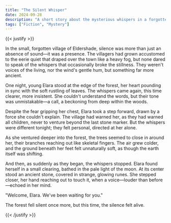 ```yaml
---
title: "The Silent Whisper"
date: 2024-09-28
description: "A short story about the mysterious whispers in a forgotten village."
tags: ["Fiction", "Mystery"]
---
```


{{< justify >}}

In the small, forgotten village of Eldershade, silence was more than just an absence of sound—it was a presence. The villagers had grown accustomed to the eerie quiet that draped over the town like a heavy fog, but none dared to speak of the whispers that occasionally broke the stillness. They weren't voices of the living, nor the wind's gentle hum, but something far more ancient.

One night, young Elara stood at the edge of the forest, her heart pounding in sync with the soft rustling of leaves. The whispers came again, this time clearer, more insistent. She couldn't understand the words, but their tone was unmistakable—a call, a beckoning from deep within the woods. 

Despite the fear gripping her chest, Elara took a step forward, drawn by a force she couldn't explain. The village had warned her, as they had warned all children, never to venture beyond the last stone marker. But the whispers were different tonight; they felt personal, directed at her alone.

As she ventured deeper into the forest, the trees seemed to close in around her, their branches reaching out like skeletal fingers. The air grew colder, and the ground beneath her feet felt unnaturally soft, as though the earth itself was shifting. 

And then, as suddenly as they began, the whispers stopped. Elara found herself in a small clearing, bathed in the pale light of the moon. At its center stood an ancient stone, covered in strange, glowing runes. She stepped closer, her hand reaching out to touch it, when a voice—louder than before—echoed in her mind.

"Welcome, Elara. We've been waiting for you."

The forest fell silent once more, but this time, the silence felt alive.

{{< /justify >}}

